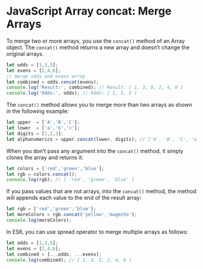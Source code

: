 # JavaScript Array concat: Merge Arrays

To merge two or more arrays, you use the `concat()` method of an Array object. The `concat()` method returns a new array and doesn’t change the original arrays.

```js
let odds = [1,3,5];
let evens = [2,4,6];
// merge odds and evens array
let combined = odds.concat(evens);
console.log('Result:', combined); // Result: [ 1, 3, 5, 2, 4, 6 ]
console.log('Odds:', odds); // Odds: [ 1, 3, 5 ]
```

The `concat()` method allows you to merge more than two arrays as shown in the following example:

```js
let upper  = ['A','B','C'];
let lower  = ['a','b','c'];
let digits = [1,2,3];
let alphanumerics = upper.concat(lower, digits); // ['A', 'B', 'C', 'a',  'b', 'c', 1,   2,  3]
```

When you don’t pass any argument into the `concat()` method, it simply clones the array and returns it:

```js
let colors = ['red','green','blue'];
let rgb = colors.concat();
console.log(rgb); // [ 'red', 'green', 'blue' ]
```

If you pass values that are not arrays, into the `concat()` method, the method will appends each value to the end of the result array:

```js
let rgb = ['red','green','blue'];
let moreColors = rgb.concat('yellow','magento');
console.log(moreColors);
```

In ES6, you can use spread operator to merge multiple arrays as follows:

```js
let odds = [1,3,5];
let evens = [2,4,6];
let combined = [...odds, ...evens];
console.log(combined); // [ 1, 3, 5, 2, 4, 6 ]
```